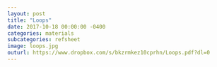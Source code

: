 ```yaml
---
layout: post
title: "Loops"
date: 2017-10-18 00:00:00 -0400
categories: materials
subcategories: refsheet
image: loops.jpg
outurl: https://www.dropbox.com/s/bkzrmkez10cprhn/Loops.pdf?dl=0
---
```

